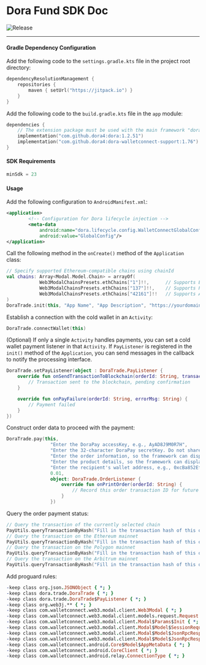 # Dora Fund SDK Doc
![Release](https://jitpack.io/v/dora4/dora-walletconnect-support.svg)

--------------------------------

#### Gradle Dependency Configuration

Add the following code to the `settings.gradle.kts` file in the project root directory:
```kotlin
dependencyResolutionManagement {
    repositories {
        maven { setUrl("https://jitpack.io") }
    }
}
```
Add the following code to the `build.gradle.kts` file in the `app` module:
```kotlin
dependencies {
    // The extension package must be used with the main framework "dora"
    implementation("com.github.dora4:dora:1.2.51")
    implementation("com.github.dora4:dora-walletconnect-support:1.76")
}
```

#### SDK Requirements

```kotlin
minSdk = 23
```

#### Usage

Add the following configuration to `AndroidManifest.xml`:
```xml
<application>
        <!-- Configuration for Dora lifecycle injection -->
        <meta-data
            android:name="dora.lifecycle.config.WalletConnectGlobalConfig"
            android:value="GlobalConfig"/>
</application>
```
Call the following method in the `onCreate()` method of the `Application` class:
```kotlin
// Specify supported Ethereum-compatible chains using chainId
val chains: Array<Modal.Model.Chain> = arrayOf(
            Web3ModalChainsPresets.ethChains["1"]!!,      // Supports Ethereum
            Web3ModalChainsPresets.ethChains["137"]!!,    // Supports Polygon
            Web3ModalChainsPresets.ethChains["42161"]!!   // Supports Arbitrum
)
DoraTrade.init(this, "App Name", "App Description", "https://yourdomain.com", chains)
```
Establish a connection with the cold wallet in an `Activity`:
```kotlin
DoraTrade.connectWallet(this)
```
(Optional) If only a single `Activity` handles payments, you can set a cold wallet payment listener in that `Activity`. If `PayListener` is registered in the `init()` method of the `Application`, you can send messages in the callback to notify the processing interface.
```kotlin
DoraTrade.setPayListener(object : DoraTrade.PayListener {
    override fun onSendTransactionToBlockchain(orderId: String, transactionHash: String) {
        // Transaction sent to the blockchain, pending confirmation
    }

    override fun onPayFailure(orderId: String, errorMsg: String) {
        // Payment failed
    }
})
```
Construct order data to proceed with the payment:
```kotlin
DoraTrade.pay(this,
                "Enter the DoraPay accessKey, e.g., AyAD8J9M0R7H",
                "Enter the 32-character DoraPay secretKey. Do not share it with anyone, including our staff",
                "Enter the order information, so the framework can display a popup informing the user about the payment",
                "Enter the product details, so the framework can display a popup informing the user about the payment",
                "Enter the recipient's wallet address, e.g., 0xcBa852Ef29a43a7542B88F60C999eD9cB66f6000",
                0.01,
                object: DoraTrade.OrderListener {
                    override fun onPrintOrder(orderId: String) {
                        // Record this order transaction ID for future payment status queries
                    }
                })
```
Query the order payment status:
```kotlin
// Query the transaction of the currently selected chain  
PayUtils.queryTransactionByHash("Fill in the transaction hash of this order")
// Query the transaction on the Ethereum mainnet  
PayUtils.queryTransactionByHash("Fill in the transaction hash of this order", PayUtils.DEFAULT_RPC_ETHEREUM)
// Query the transaction on the Polygon mainnet  
PayUtils.queryTransactionByHash("Fill in the transaction hash of this order", PayUtils.DEFAULT_RPC_POLYGON)
// Query the transaction on the Arbitrum mainnet  
PayUtils.queryTransactionByHash("Fill in the transaction hash of this order", PayUtils.DEFAULT_RPC_ARBITRUM)
```
Add proguard rules:
```pro
-keep class org.json.JSONObject { *; }
-keep class dora.trade.DoraTrade { *; }
-keep class dora.trade.DoraTrade$PayListener { *; }
-keep class org.web3j.** { *; }
-keep class com.walletconnect.web3.modal.client.Web3Modal { *; }
-keep class com.walletconnect.web3.modal.client.models.request.Request { *; }
-keep class com.walletconnect.web3.modal.client.Modal$Params$Init { *; }
-keep class com.walletconnect.web3.modal.client.Modal$Model$SessionRequestResponse { *; }
-keep class com.walletconnect.web3.modal.client.Modal$Model$JsonRpcResponse$JsonRpcResult { *; }
-keep class com.walletconnect.web3.modal.client.Modal$Model$JsonRpcResponse$JsonRpcError { *; }
-keep class com.walletconnect.android.Core$Model$AppMetaData { *; }
-keep class com.walletconnect.android.CoreClient { *; }
-keep class com.walletconnect.android.relay.ConnectionType { *; }
```
